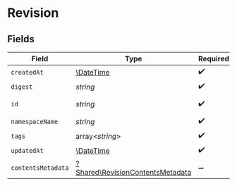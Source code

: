 # Revision


## Fields

| Field                                                                               | Type                                                                                | Required                                                                            | Description                                                                         | Example                                                                             |
| ----------------------------------------------------------------------------------- | ----------------------------------------------------------------------------------- | ----------------------------------------------------------------------------------- | ----------------------------------------------------------------------------------- | ----------------------------------------------------------------------------------- |
| `createdAt`                                                                         | [\DateTime](https://www.php.net/manual/en/class.datetime.php)                       | :heavy_check_mark:                                                                  | N/A                                                                                 |                                                                                     |
| `digest`                                                                            | *string*                                                                            | :heavy_check_mark:                                                                  | N/A                                                                                 | sha256:6d1ef012b5674ad8a127ecfa9b5e6f5178d171b90ee462846974177fd9bdd39f             |
| `id`                                                                                | *string*                                                                            | :heavy_check_mark:                                                                  | Format {namespace_id}/{revision_digest}                                             |                                                                                     |
| `namespaceName`                                                                     | *string*                                                                            | :heavy_check_mark:                                                                  | N/A                                                                                 |                                                                                     |
| `tags`                                                                              | array<*string*>                                                                     | :heavy_check_mark:                                                                  | N/A                                                                                 |                                                                                     |
| `updatedAt`                                                                         | [\DateTime](https://www.php.net/manual/en/class.datetime.php)                       | :heavy_check_mark:                                                                  | N/A                                                                                 |                                                                                     |
| `contentsMetadata`                                                                  | [?Shared\RevisionContentsMetadata](../../Models/Shared/RevisionContentsMetadata.md) | :heavy_minus_sign:                                                                  | N/A                                                                                 |                                                                                     |